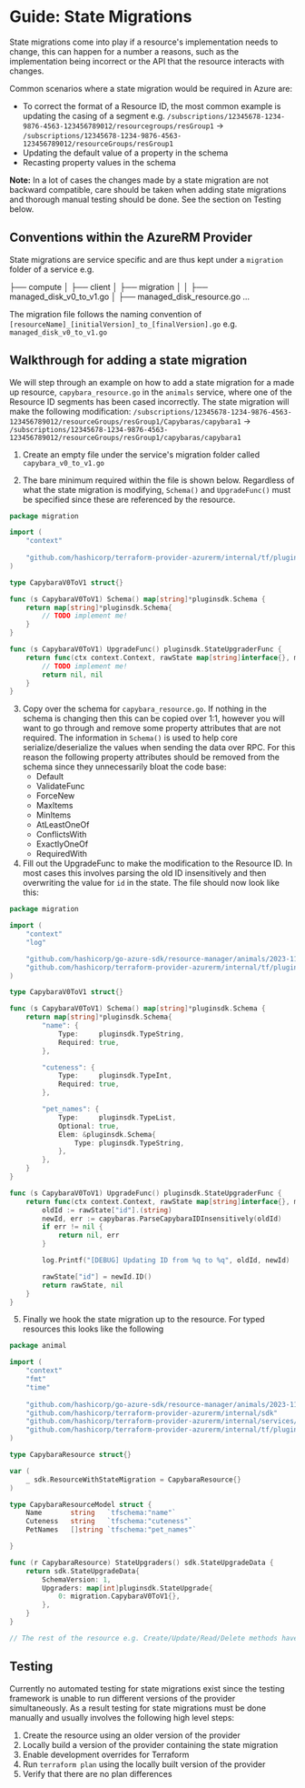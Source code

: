 # Guide: State Migrations

State migrations come into play if a resource's implementation needs to change, this can happen for a number a reasons, such as the implementation being incorrect or the API that the resource interacts with changes.

Common scenarios where a state migration would be required in Azure are:
* To correct the format of a Resource ID, the most common example is updating the casing of a segment e.g. `/subscriptions/12345678-1234-9876-4563-123456789012/resourcegroups/resGroup1` -> `/subscriptions/12345678-1234-9876-4563-123456789012/resourceGroups/resGroup1`
* Updating the default value of a property in the schema
* Recasting property values in the schema

**Note:** In a lot of cases the changes made by a state migration are not backward compatible, care should be taken when adding state migrations and thorough manual testing should be done. See the section on Testing below.

## Conventions within the AzureRM Provider

State migrations are service specific and are thus kept under a `migration` folder of a service e.g.

├── compute
│   ├── client
│   ├── migration
│   │   ├── managed_disk_v0_to_v1.go
│   ├── managed_disk_resource.go
...

The migration file follows the naming convention of `[resourceName]_[initialVersion]_to_[finalVersion].go` e.g. `managed_disk_v0_to_v1.go`

## Walkthrough for adding a state migration

We will step through an example on how to add a state migration for a made up resource, `capybara_resource.go` in the `animals` service, where one of the Resource ID segments has been cased incorrectly. The state migration will make the following modification:
`/subscriptions/12345678-1234-9876-4563-123456789012/resourceGroups/resGroup1/Capybaras/capybara1` -> `/subscriptions/12345678-1234-9876-4563-123456789012/resourceGroups/resGroup1/capybaras/capybara1`

1. Create an empty file under the service's migration folder called `capybara_v0_to_v1.go`

2. The bare minimum required within the file is shown below. Regardless of what the state migration is modifying, `Schema()` and `UpgradeFunc()` must be specified since these are referenced by the resource.
```go
package migration

import (
	"context"
	
	"github.com/hashicorp/terraform-provider-azurerm/internal/tf/pluginsdk"
)

type CapybaraV0ToV1 struct{}

func (s CapybaraV0ToV1) Schema() map[string]*pluginsdk.Schema {
	return map[string]*pluginsdk.Schema{
		// TODO implement me!
	}
}

func (s CapybaraV0ToV1) UpgradeFunc() pluginsdk.StateUpgraderFunc {
	return func(ctx context.Context, rawState map[string]interface{}, meta interface{}) (map[string]interface{}, error) {
		// TODO implement me!
		return nil, nil
	}
}
```

3. Copy over the schema for `capybara_resource.go`. If nothing in the schema is changing then this can be copied over 1:1, however you will want to go through and remove some property attributes that are not required. 
The information in `Schema()` is used to help core serialize/deserialize the values when sending the data over RPC. For this reason the following property attributes should be removed from the schema since they unnecessarily bloat the code base:
   * Default
   * ValidateFunc
   * ForceNew
   * MaxItems
   * MinItems
   * AtLeastOneOf
   * ConflictsWith
   * ExactlyOneOf
   * RequiredWith
4. Fill out the UpgradeFunc to make the modification to the Resource ID. In most cases this involves parsing the old ID insensitively and then overwriting the value for `id` in the state. The file should now look like this:
```go
package migration

import (
	"context"
	"log"

	"github.com/hashicorp/go-azure-sdk/resource-manager/animals/2023-11-01/capybaras"
	"github.com/hashicorp/terraform-provider-azurerm/internal/tf/pluginsdk"
)

type CapybaraV0ToV1 struct{}

func (s CapybaraV0ToV1) Schema() map[string]*pluginsdk.Schema {
	return map[string]*pluginsdk.Schema{
		"name": {
			Type:     pluginsdk.TypeString,
			Required: true,
		},

		"cuteness": {
			Type:     pluginsdk.TypeInt,
			Required: true,
		},

		"pet_names": {
			Type:     pluginsdk.TypeList,
			Optional: true,
			Elem: &pluginsdk.Schema{
				Type: pluginsdk.TypeString,
			},
		},
	}
}

func (s CapybaraV0ToV1) UpgradeFunc() pluginsdk.StateUpgraderFunc {
	return func(ctx context.Context, rawState map[string]interface{}, meta interface{}) (map[string]interface{}, error) {
		oldId := rawState["id"].(string)
		newId, err := capybaras.ParseCapybaraIDInsensitively(oldId)
		if err != nil {
			return nil, err
		}

		log.Printf("[DEBUG] Updating ID from %q to %q", oldId, newId)

		rawState["id"] = newId.ID()
		return rawState, nil
	}
}
```

5. Finally we hook the state migration up to the resource. For typed resources this looks like the following
```go
package animal

import (
	"context"
	"fmt"
	"time"
	
	"github.com/hashicorp/go-azure-sdk/resource-manager/animals/2023-11-01/capybaras"
	"github.com/hashicorp/terraform-provider-azurerm/internal/sdk"
	"github.com/hashicorp/terraform-provider-azurerm/internal/services/animals/migration"
	"github.com/hashicorp/terraform-provider-azurerm/internal/tf/pluginsdk"
)

type CapybaraResource struct{}

var (
	_ sdk.ResourceWithStateMigration = CapybaraResource{}
)

type CapybaraResourceModel struct {
	Name       string   `tfschema:"name"`
	Cuteness   string   `tfschema:"cuteness"`
	PetNames   []string `tfschema:"pet_names"`

}

func (r CapybaraResource) StateUpgraders() sdk.StateUpgradeData {
	return sdk.StateUpgradeData{
		SchemaVersion: 1,
		Upgraders: map[int]pluginsdk.StateUpgrade{
			0: migration.CapybaraV0ToV1{},
		},
	}
}

// The rest of the resource e.g. Create/Update/Read/Delete methods have been omitted for brevity

```

## Testing

Currently no automated testing for state migrations exist since the testing framework is unable to run different versions of the provider simultaneously. As a result testing for state migrations must be done manually and usually involves the following high level steps:

1. Create the resource using an older version of the provider
2. Locally build a version of the provider containing the state migration
3. Enable development overrides for Terraform
4. Run `terraform plan` using the locally built version of the provider
5. Verify that there are no plan differences